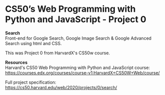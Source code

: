 # CS50’s Web Programming with Python and JavaScript - Project 0
**Search**\
Front-end for Google Search, Google Image Search & Google Advanced Search using html and CSS.

This was Project 0 from HarvardX's CS50w course.

**Resources**\
Harvard's CS50 Web Programming with Python and JavaScript course: https://courses.edx.org/courses/course-v1:HarvardX+CS50W+Web/course/

Full project specification: https://cs50.harvard.edu/web/2020/projects/0/search/
